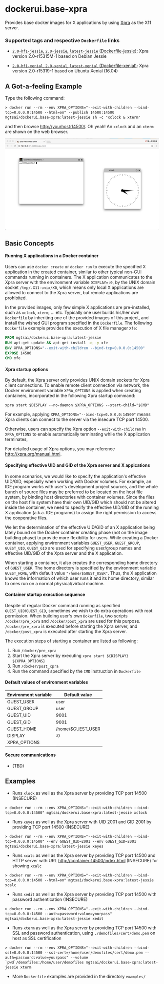 # dockerui.base-xpra

Provides base docker images for X applications by using [Xpra](https://xpra.org/) as the X11 server.


### Supported tags and respective `Dockerfile` links

* [`2.0-hf1-jessie`, `2.0-jessie`, `latest-jessie` (Dockerfile-jessie)](https://github.com/mgtsai/dockerui.base-xpra/blob/v2.0-hf1/Dockerfile-jessie): Xpra version 2.0-r15315M-1 based on Debian Jessie

* [`2.0-hf1-xenial`, `2.0-xenial`, `latest-xenial` (Dockerfile-xenial)](https://github.com/mgtsai/dockerui.base-xpra/blob/v2.0-hf1/Dockerfile-xenial): Xpra version 2.0-r15319-1 based on Ubuntu Xenial (16.04)


## A Got-a-feeling Example

Type the following command:

```
> docker run --rm --env XPRA_OPTIONS="--exit-with-children --bind-tcp=0.0.0.0:14500 --html=on" --publish 14500:14500 mgtsai/dockerui.base-xpra:latest-jessie sh -c "xclock & xterm"
```

and then browse <http://yourhost:14500/>.  Oh yeah!  An `xclock` and an `xterm` are shown on the web browser.

![Got-a-feeling example](demofiles/img/demo01.png)


## Basic Concepts

#### Running X applications in a Docker container

Users can use `docker create` or `docker run` to execute the specified X application in the created container, similar to other typical non-GUI commands running in containers.  The X application communicates to the Xpra server with the environment variable `DISPLAY=:0`, by the UNIX domain socket `/tmp/.X11-unix/X0`, which means only local X applications are allowed to connect to the Xpra server, but remote applications are prohibited.

In the provided images, only few simple X applications are pre-installed, such as `xclock`, `xterm`, ... etc.  Typically one user builds his/her own `Dockerfile` by inheriting one of the provided images of this project, and install the wished GUI program specified in the `Dockerfile`.  The following `Dockerfile` example provides the execution of X file manager `Xfe`:

```dockerfile
FROM mgtsai/dockerui.base-xpra:latest-jessie
RUN apt-get update && apt-get install -q -y xfe
ENV XPRA_OPTIONS="--exit-with-children --bind-tcp=0.0.0.0:14500"
EXPOSE 14500
CMD xfe
```


#### Xpra startup options

By default, the Xpra server only provides UNIX domain sockets for Xpra client connections.  To enable remote client connection via network, the Docker environment variable `XPRA_OPTIONS` is applied when creating containers, incorporated in the following Xpra startup command:

```
xpra start $DISPLAY --no-daemon $XPRA_OPTIONS --start-child="$CMD"
```

For example, applying `XPRA_OPTIONS="--bind-tcp=0.0.0.0:14500"` means Xpra clients can connect to the server via the insecure TCP port 14500.

Otherwise, users can specify the Xpra option `--exit-with-children` in `XPRA_OPTIONS` to enable automatically terminating while the X application terminates, 

For detailed usage of Xpra options, you may reference <http://xpra.org/manual.html>.


#### Specifying effective UID and GID of the Xpra server and X appications

In some scenarios, we would like to specify the application's effective UID/GID, especially when working with Docker volumes.  For example, an IDE program works with user's development project sources, and the whole bunch of source files may be preferred to be located on the host file system, by binding host directories with container volumes.  Since the files on the host file system have their own UID/GID which should not be altered inside the container, we need to specify the effective UID/GID of the running X application (a.k.a. IDE programs) to assign the right permission to access the cooperative files.

We let the determination of the effective UID/GID of an X application being lately bound on the Docker container creating phase (not on the image building phase) to provide more flexibility for users.  While creating a Docker container, applying environment variables `GUEST_USER`, `GUEST_GROUP`, `GUEST_UID`, `GUEST_GID` are used for specifying user/group names and effective UID/GID of the Xpra server and the X application.

When starting a container, it also creates the corresponding home directory of `GUEST_USER`.  The home directory is specified by the environment variable `GUEST_HOME`, with default value `"/home/$GUEST_USER"`.  Thus, the X application knows the information of which user runs it and its home directory, similar to ones run on a normal physical/virtual machine.


#### Container startup execution sequence

Despite of regular Docker command running as specified `GUEST_UID`/`GUEST_GID`, sometimes we wish to do extra operations with root permission.  When building user's own `Dokerfile`, two scripts `/docker/pre_xpra` and `/docker/post_xpra` are used for this purpose.  `/docker/pre_xpra` is executed before starting the Xpra server, and `/docker/post_xpra` is executed after starting the Xpra server.

The execution steps of starting a container are listed as following:

1. Run `/docker/pre_xpra`
2. Start the Xpra server by executing `xpra start ${DISPLAY} ${XPRA_OPTIONS}`
3. Run `/docker/post_xpra`
4. Run the command specified by the `CMD` instruction in `Dockerfile`


#### Default values of environment variables

Environment variable | Default value
---------------------|--------------
GUEST_USER           | user
GUEST_GROUP          | user
GUEST_UID            | 9001
GUEST_GID            | 9001
GUEST_HOME           | /home/$GUEST_USER
DISPLAY              | :0
XPRA_OPTIONS         |


#### Secure communications

* (TBD)


## Examples

* Runs `xlock` as well as the Xpra server by providing TCP port 14500 (INSECURE)

```
> docker run --rm --env XPRA_OPTIONS="--exit-with-children --bind-tcp=0.0.0.0:14500" mgtsai/dockerui.base-xpra:latest-jessie xclock
```


* Runs `xeyes` as well as the Xpra server with UID 2001 and GID 2001 by providing TCP port 14500 (INSECURE)

```
> docker run --rm --env XPRA_OPTIONS="--exit-with-children --bind-tcp=0.0.0.0:14500" --env GUEST_UID=2001 --env GUEST_GID=2001 mgtsai/dockerui.base-xpra:latest-jessie xeyes
```


* Runs `xcalc` as well as the Xpra server by providing TCP port 14500 and HTTP server with URL <http://container:14500/index.html> (INSECURE) for showing `xcalc`

```
> docker run --rm --env XPRA_OPTIONS="--exit-with-children --bind-tcp=0.0.0.0:14500 --html=on" mgtsai/dockerui.base-xpra:latest-jessie xcalc
```


* Runs `xedit` as well as the Xpra server by providing TCP port 14500 with password authentication (INSECURE)

```
> docker run --rm --env XPRA_OPTIONS="--exit-with-children --bind-tcp=0.0.0.0:14500 --auth=password:value=yourpass" mgtsai/dockerui.base-xpra:latest-jessie xedit
```


* Runs `xterm` as well as the Xpra server by providing TCP port 14500 with SSL and password authentication, using `./demofiles/cert/demo.pem` on host as SSL certification

```
> docker run --rm --env XPRA_OPTIONS="--exit-with-children --bind-ssl=0.0.0.0:14500 --ssl-cert=/home/user/demofiles/cert/demo.pem --auth=password:value=yourpass" --volume `pwd`/demofiles:/home/user/demofiles mgtsai/dockerui.base-xpra:latest-jessie xterm
```


* More `Dockerfile` examples are provided in the directory `examples/`
